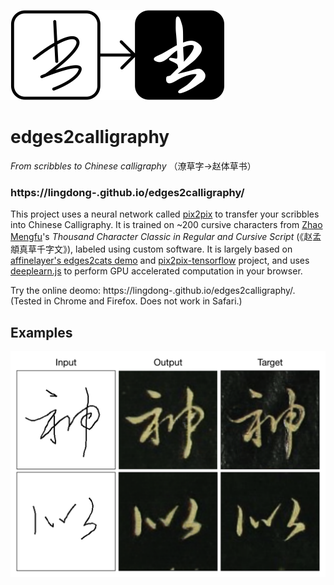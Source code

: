![](screenshots/icon.png)

# edges2calligraphy
*From scribbles to Chinese calligraphy* （潦草字->赵体草书）
### https://lingdong-.github.io/edges2calligraphy/

This project uses a neural network called [pix2pix](https://arxiv.org/pdf/1611.07004.pdf) to transfer your scribbles into Chinese Calligraphy. It is trained on ~200 cursive characters from [Zhao Mengfu](https://en.wikipedia.org/wiki/Zhao_Mengfu)'s *Thousand Character Classic in Regular and Cursive Script* (《赵孟頫真草千字文》), labeled using custom software. It is largely based on [affinelayer's edges2cats demo](https://affinelayer.com/pixsrv/) and [pix2pix-tensorflow](https://github.com/affinelayer/pix2pix-tensorflow) project, and uses [deeplearn.js](https://deeplearnjs.org) to perform GPU accelerated computation in your browser.

Try the online deomo: https://lingdong-.github.io/edges2calligraphy/. (Tested in Chrome and Firefox. Does not work in Safari.)

## Examples

![](screenshots/screen01.png)
